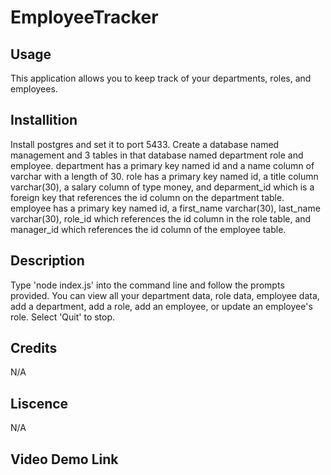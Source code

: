 # EmployeeTracker

## Usage
This application allows you to keep track of your departments, roles, and employees.

## Installition
Install postgres and set it to port 5433. Create a database named management and 3 tables in that database named department role and employee. department has a primary key named id and a name column of varchar with a length of 30. role has a primary key named id, a title column varchar(30), a salary column of type money, and deparment_id which is a foreign key that references the id column on the department table. employee has a primary key named id, a first_name varchar(30), last_name varchar(30), role_id which references the id column in the role table, and manager_id which references the id column of the employee table.

## Description
Type 'node index.js' into the command line and follow the prompts provided. You can view all your department data, role data, employee data, add a department, add a role, add an employee, or update an employee's role. Select 'Quit' to stop.

## Credits
N/A

## Liscence
N/A

## Video Demo Link
